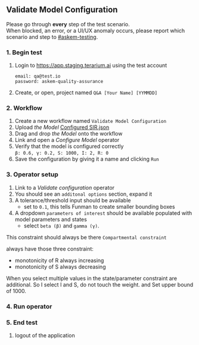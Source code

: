 ## Validate Model Configuration
Please go through __every__ step of the test scenario.\
When blocked, an error, or a UI/UX anomaly occurs, please report which scenario and step to [\#askem-testing](https://unchartedsoftware.slack.com/archives/C06FGLXB2CE).

### 1. Begin test
1. Login to https://app.staging.terarium.ai using the test account
    ```
    email: qa@test.io
    password: askem-quality-assurance
    ```
2. Create, or open, project named `Q&A [Your Name] [YYMMDD]`

### 2. Workflow
1. Create a new workflow named `Validate Model Configuration`
2. Upload _the Model_ [Configured SIR.json](https://drive.google.com/file/d/144jN19MrMYbE_nwmOgk2VD-GpNzrcf9d/view?usp=drive_link)
3. Drag and drop _the Model_ onto the workflow
4. Link and open a _Configure Model_ operator
5. Verify that the model is configured correctly \
   `β: 0.6, γ: 0.2, S: 1000, I: 2, R: 0`
6. Save the configuration by giving it a name and clicking `Run`

### 3. Operator setup
1. Link to a _Validate configuration_ operator
2. You should see an `additonal options` section, expand it
3. A tolerance/threshold input should be available 
    - set to `0.1`, this tells Funman to create smaller bounding boxes 
4. A dropdown `parameters of interest` should be available populated with model parameters and states
    - select `beta (β)` and `gamma (γ)`.

This constraint should always be there `Compartmental constraint`

always have those three constraint:
- monotonicity of R always increasing
- monotonicity of S always decreasing

When you select multiple values in the state/parameter constraint are additional.
So I select I and S, do not touch the weight. and Set upper bound of 1000.


### 4. Run operator

### 5. End test
1. logout of the application 
